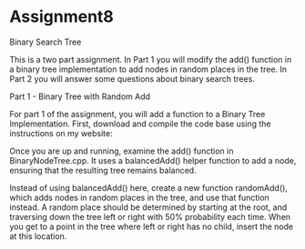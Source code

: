 # Assignment8
Binary Search Tree


This is a two part assignment.  In Part 1 you will modify the add() function in a binary tree implementation
to add nodes in random places in the tree.  In Part 2 you will answer some questions about binary search trees.


Part 1 - Binary Tree with Random Add

For part 1 of the assignment, you will add a function to a Binary Tree Implementation.  First, download and
compile the code base using the instructions on my website: 


Once you are up and running, examine the add() function in BinaryNodeTree.cpp.  It uses a balancedAdd() helper 
function to add a node, ensuring that the resulting tree remains balanced.


Instead of using balancedAdd() here, create a new function randomAdd(), which adds nodes in random places in the 
tree, and use that function instead.  A random place should be determined by starting at the root, and traversing 
down the tree left or right with 50% probability each time.  When you get to a point in the tree where left or 
right has no child, insert the node at this location.

